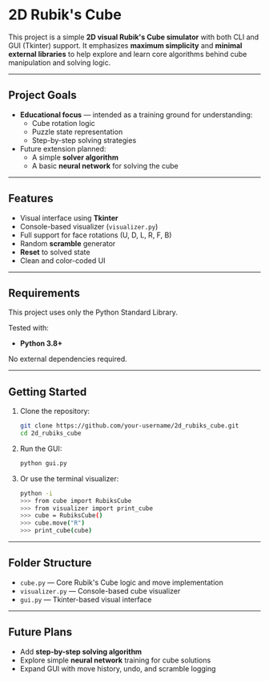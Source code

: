 # 2D Rubik's Cube

This project is a simple **2D visual Rubik's Cube simulator** with both CLI and GUI (Tkinter) support. It emphasizes **maximum simplicity** and **minimal external libraries** to help explore and learn core algorithms behind cube manipulation and solving logic.

---

## Project Goals

- **Educational focus** — intended as a training ground for understanding:
  - Cube rotation logic
  - Puzzle state representation
  - Step-by-step solving strategies
- Future extension planned:
  - A simple **solver algorithm**
  - A basic **neural network** for solving the cube

---

## Features

- Visual interface using **Tkinter**
- Console-based visualizer (`visualizer.py`)
- Full support for face rotations (U, D, L, R, F, B)
- Random **scramble** generator
- **Reset** to solved state
- Clean and color-coded UI

---

## Requirements

This project uses only the Python Standard Library.

Tested with:

- **Python 3.8+**

No external dependencies required.

---

## Getting Started

1. Clone the repository:
   ```bash
   git clone https://github.com/your-username/2d_rubiks_cube.git
   cd 2d_rubiks_cube
   ```

2. Run the GUI:
   ```bash
   python gui.py
   ```

3. Or use the terminal visualizer:
   ```bash
   python -i
   >>> from cube import RubiksCube
   >>> from visualizer import print_cube
   >>> cube = RubiksCube()
   >>> cube.move("R")
   >>> print_cube(cube)
   ```

---

## Folder Structure

- `cube.py` — Core Rubik's Cube logic and move implementation
- `visualizer.py` — Console-based cube visualizer
- `gui.py` — Tkinter-based visual interface

---

## Future Plans

- Add **step-by-step solving algorithm**
- Explore simple **neural network** training for cube solutions
- Expand GUI with move history, undo, and scramble logging

